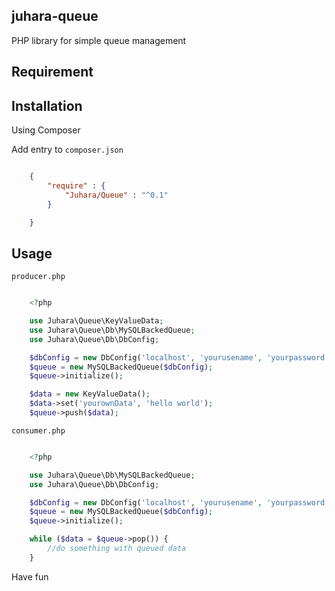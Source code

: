 juhara-queue
------------

PHP library for simple queue management

Requirement
-----------


Installation
------------

Using Composer

Add entry to `composer.json`

```json

    {
        "require" : {
            "Juhara/Queue" : "^0.1"
        }

    }

```

Usage
-----

`producer.php`

```php

    <?php

    use Juhara\Queue\KeyValueData;
    use Juhara\Queue\Db\MySQLBackedQueue;
    use Juhara\Queue\Db\DbConfig;

    $dbConfig = new DbConfig('localhost', 'yourusename', 'yourpassword', 'yourdb', 'yourtable');
    $queue = new MySQLBackedQueue($dbConfig);
    $queue->initialize();

    $data = new KeyValueData();
    $data->set('yourownData', 'hello world');
    $queue->push($data);

```

`consumer.php`

```php

    <?php

    use Juhara\Queue\Db\MySQLBackedQueue;
    use Juhara\Queue\Db\DbConfig;

    $dbConfig = new DbConfig('localhost', 'yourusename', 'yourpassword', 'yourdb', 'yourtable');
    $queue = new MySQLBackedQueue($dbConfig);
    $queue->initialize();

    while ($data = $queue->pop()) {
        //do something with queued data
    }

```

Have fun